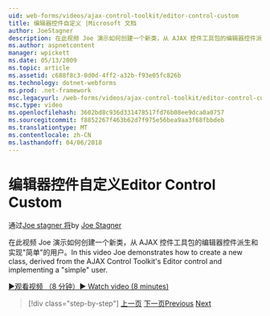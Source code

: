 ```yaml
---
uid: web-forms/videos/ajax-control-toolkit/editor-control-custom
title: 编辑器控件自定义 |Microsoft 文档
author: JoeStagner
description: 在此视频 Joe 演示如何创建一个新类，从 AJAX 控件工具包的编辑器控件派生和实现"简单"的用户。
ms.author: aspnetcontent
manager: wpickett
ms.date: 05/13/2009
ms.topic: article
ms.assetid: c688f8c3-0d0d-4ff2-a32b-f93e05fc826b
ms.technology: dotnet-webforms
ms.prod: .net-framework
msc.legacyurl: /web-forms/videos/ajax-control-toolkit/editor-control-custom
msc.type: video
ms.openlocfilehash: 3602bd8c936d331478517fd76b08ee9dca0a0757
ms.sourcegitcommit: f8852267f463b62d7f975e56bea9aa3f68fbbdeb
ms.translationtype: MT
ms.contentlocale: zh-CN
ms.lasthandoff: 04/06/2018
---
```

<a name="editor-control-custom"></a><span data-ttu-id="4269f-103">编辑器控件自定义</span><span class="sxs-lookup"><span data-stu-id="4269f-103">Editor Control Custom</span></span>
====================
<span data-ttu-id="4269f-104">通过[Joe stagner 将](https://github.com/JoeStagner)</span><span class="sxs-lookup"><span data-stu-id="4269f-104">by [Joe Stagner](https://github.com/JoeStagner)</span></span>

<span data-ttu-id="4269f-105">在此视频 Joe 演示如何创建一个新类，从 AJAX 控件工具包的编辑器控件派生和实现"简单"的用户。</span><span class="sxs-lookup"><span data-stu-id="4269f-105">In this video Joe demonstrates how to create a new class, derived from the AJAX Control Toolkit's Editor control and implementing a "simple" user.</span></span>

[<span data-ttu-id="4269f-106">&#9654;观看视频 （8 分钟）</span><span class="sxs-lookup"><span data-stu-id="4269f-106">&#9654; Watch video (8 minutes)</span></span>](https://channel9.msdn.com/Blogs/ASP-NET-Site-Videos/editor-control-custom)

> [!div class="step-by-step"]
> <span data-ttu-id="4269f-107">[上一页](editor-control.md)
> [下一页](create-a-new-custom-extender.md)</span><span class="sxs-lookup"><span data-stu-id="4269f-107">[Previous](editor-control.md)
[Next](create-a-new-custom-extender.md)</span></span>
